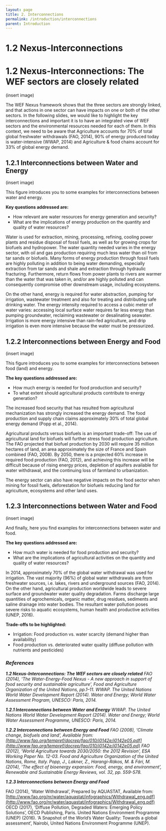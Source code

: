 ```yaml
---
layout: page
title: 2. Interconnections
permalink: /introduction/interconnections
parent: Introduction
---
```

# 1.2 Nexus-Interconnections

# 1.2 Nexus-Interconnections: The WEF sectors are closely related

(insert image)

The WEF Nexus framework shows that the three sectors are strongly linked, and that actions in one sector can have impacts on one or both of the other sectors. In the following slides, we would like to highlight the key interconnections and important it is to have an integrated view of WEF sectors and the environmental resources needed for each of them.
In this context, we need to be aware that Agriculture accounts for 70% of total global freshwater withdrawals (FAO, 2014), 90% of energy produced today is water-intensive (WWAP, 2014) and Agriculture & food chains account for 33% of global energy demand.

## 1.2.1 Interconnections between Water and Energy

(insert image)

This figure introduces you to some examples for interconnections between water and energy.

**Key questions addressed are:**

- How relevant are water resources for energy generation and security?
- What are the implications of energy production on the quantity and quality of water resources?

Water is used for extraction, mining, processing, refining, cooling power plants and residue disposal of fossil fuels, as well as for growing crops for biofuels and hydropower. The water quantity needed varies in the energy sector, with oil and gas production requiring much less water than oil from tar sands or biofuels. Many forms of energy production through fossil fuels are highly polluting in addition to being water demanding, especially extraction from tar sands and shale and extraction through hydraulic fracturing. Furthermore, return flows from power plants to rivers are warmer than the water that was taken in, and/or are highly polluted and can consequently compromise other downstream usage, including ecosystems.

On the other hand, energy is required for water abstraction, pumping for irrigation, wastewater treatment and also for treating and distributing safe drinking water. The energy intensity required to access a cubic meter of water varies: accessing local surface water requires far less energy than pumping groundwater, reclaiming wastewater or desalinating seawater. Irrigation is more energy intensive than rain-fed agriculture, and drip irrigation is even more intensive because the water must be pressurized.

## 1.2.2 Interconnections between Energy and Food

(insert image)

This figure introduces you to some examples for interconnections between food (land) and energy.

**The key questions addressed are:**

- How much energy is needed for food production and security?
- To what extent should agricultural products contribute to energy generation?

The increased food security that has resulted from agricultural mechanization has strongly increased the energy demand. The food production and supply chain claims approximately 30% of total global energy demand (Popp et al., 2014).

Agricultural products versus biofuels is an important trade-off: The use of agricultural land for biofuels will further stress food production agriculture. The FAO projected that biofuel production by 2030 will require 35 million hectares of land, an area approximately the size of France and Spain combined (FAO, 2008). By 2050, there is a projected 60% increase in required food production (FAO, 2012), and achieving this increase will be difficult because of rising energy prices, depletion of aquifers available for water withdrawal, and the continuing loss of farmland to urbanization.

The energy sector can also have negative impacts on the food sector when mining for fossil fuels, deforestation for biofuels reducing land for agriculture, ecosystems and other land uses.

## 1.2.3 Interconnections between Water and Food

(insert image)

And finally, here you find examples for interconnections between water and food.

**The key questions addressed are:**

- How much water is needed for food production and security?
- What are the implications of agricultural activities on the quantity and quality of water resources?

In 2014, approximately 70% of the global water withdrawal was used for irrigation. The vast majority (96%) of global water withdrawals are from freshwater sources, i.e. lakes, rivers and underground sources (FAO, 2014). On the other hand, agricultural production worldwide leads to severe surface and groundwater water quality degradation. Farms discharge large quantities of agrochemicals, organic matter, drug residues, sediments and saline drainage into water bodies. The resultant water pollution poses severe risks to aquatic ecosystems, human health and productive activities (UNEP, 2016).

**Trade-offs to be highlighted:**

- Irrigation: Food production vs. water scarcity (demand higher than availability)
- Food production vs. deteriorated water quality (diffuse pollution with nutrients and pesticides)

### *References*

***1.2 Nexus-Interconnections: The WEF sectors are closely related***
*FAO (2014), ‘The Water-Energy-Food Nexus - A new approach in support of food security and sustainable agriculture’, Food and
Agriculture Organization of the United Nations, pp.1–11.
WWAP. The United Nations World Water Development Report (2014). Water and Energy; World Water Assessment Program, UNESCO:
Paris, 2014.*

***1.2.1 Interconnections between Water and Energy**
WWAP. The United Nations World Water Development Report (2014). Water and Energy; World Water Assessment Programme,
UNESCO: Paris, 2014.*

***1.2.2 Interconnections between Energy and Food**
FAO (2008), ‘Climate change, biofuels and land’, Available from: [http://www.fao.org/tempref/docrep/fao/010/i0142e/i0142e05.pdf](http://www.fao.org/tempref/docrep/fao/010/i0142e/i0142e05.pd) 
FAO (2012), ‘World Agriculture towards 2030/2050: the 2012 Revision’, ESA Working Paper No. 12-03. Food and Agriculture Organization of the United Nations, Rome, Italy.*
*Popp, J., Lakner, Z., Harangi-Rákos, M. & Fári, M. (2014), ‘The effect of bioenergy expansion: Food, energy, and environment’, Renewable and Sustainable Energy Reviews, vol. 32, pp. 559-578.*

***1.2.3 Interconnections between Energy and Food***

FAO (2014), ‘Water Withdrawal’, Prepared by AQUASTAT, Available from:
[http://www.fao.org/nr/water/aquastat/infographics/Withdrawal_eng.pdf](http://www.fao.org/nr/water/aquastat/infographics/Withdrawal_eng.pdf)
OECD (2017), ‘Diffuse Pollution, Degraded Waters: Emerging Policy Solutions’, OECD Publishing, Paris.
United Nations Environment Programme (UNEP) (2016). ‘A Snapshot of the World’s Water Quality: Towards a global assessment’, Nairobi, United Nations Environment Programme (UNEP).